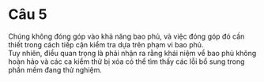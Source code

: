 # Câu 5
Chúng không đóng góp vào khả năng bao phủ, và việc đóng góp đó cần thiết trong cách tiếp cận kiểm tra dựa trên phạm vi bao phủ.  
Tuy nhiên, điều quan trọng là phải nhận ra rằng khái niệm về bao phủ không hoàn hảo và các ca kiểm thử bị xóa có thể tìm thấy các lỗi bổ sung trong phần mềm đang thử nghiệm.